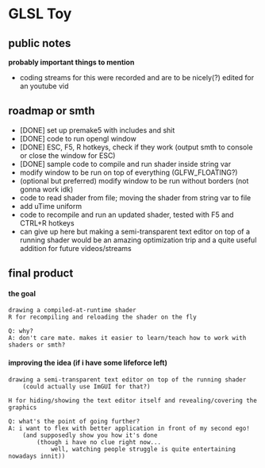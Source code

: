 # GLSL Toy
## public notes
**probably important things to mention**
- coding streams for this were recorded and are to be nicely(?) edited for an youtube vid
## roadmap or smth
- [DONE] set up premake5 with includes and shit
- [DONE] code to run opengl window
- [DONE] ESC, F5, R hotkeys, check if they work (output smth to console or close the window for ESC)
- [DONE] sample code to compile and run shader inside string var
- modify window to be run on top of everything (GLFW_FLOATING?)
- (optional but preferred) modify window to be run without borders (not gonna work idk)
- code to read shader from file; moving the shader from string var to file
- add uTime uniform
- code to recompile and run an updated shader, tested with F5 and CTRL+R hotkeys
- can give up here but making a semi-transparent text editor on top of a running shader would be an amazing optimization trip and a quite useful addition for future videos/streams 

## final product
#### the goal
	drawing a compiled-at-runtime shader  
	R for recompiling and reloading the shader on the fly
	
	Q: why?
	A: don't care mate. makes it easier to learn/teach how to work with shaders or smth?

#### improving the idea (if i have some lifeforce left)
	drawing a semi-transparent text editor on top of the running shader
		(could actually use ImGUI for that?) 
	
	H for hiding/showing the text editor itself and revealing/covering the graphics
	
	Q: what's the point of going further?
	A: i want to flex with better application in front of my second ego! 
		(and supposedly show you how it's done 
			(though i have no clue right now...
				well, watching people struggle is quite entertaining nowadays innit))
